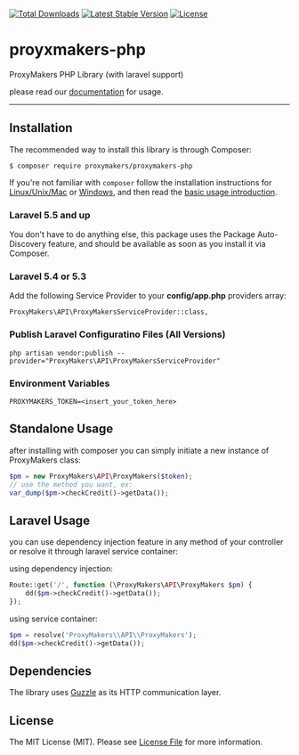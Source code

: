 <a href="https://packagist.org/packages/proxymakers/proxymakers-php"><img src="https://poser.pugx.org/proxymakers/proxymakers-php/d/total.svg" alt="Total Downloads"></a>
<a href="https://packagist.org/packages/proxymakers/proxymakers-php"><img src="https://poser.pugx.org/proxymakers/proxymakers-php/v/stable.svg" alt="Latest Stable Version"></a>
<a href="https://packagist.org/packages/proxymakers/proxymakers-php"><img src="https://poser.pugx.org/proxymakers/proxymakers-php/license.svg" alt="License"></a>

# proyxmakers-php
ProxyMakers PHP Library (with laravel support)

please read our [documentation](https://proxymakers.com/developers) for usage.

---

## Installation

The recommended way to install this library is through Composer:

`$ composer require proxymakers/proxymakers-php`

If you're not familiar with `composer` follow the installation instructions for
[Linux/Unix/Mac](https://getcomposer.org/doc/00-intro.md#installation-linux-unix-osx) or
[Windows](https://getcomposer.org/doc/00-intro.md#installation-windows), and then read the
[basic usage introduction](https://getcomposer.org/doc/01-basic-usage.md).

### Laravel 5.5 and up

You don't have to do anything else, this package uses the Package Auto-Discovery feature, and should be available as soon as you install it via Composer.

### Laravel 5.4 or 5.3

Add the following Service Provider to your **config/app.php** providers array:

`ProxyMakers\API\ProxyMakersServiceProvider::class,`

### Publish Laravel Configuratino Files (All Versions)

`php artisan vendor:publish --provider="ProxyMakers\API\ProxyMakersServiceProvider"`

### Environment Variables

```
PROXYMAKERS_TOKEN=<insert_your_token_here>
```

## Standalone Usage

after installing with composer you can simply initiate a new instance of ProxyMakers class:


```php
$pm = new ProxyMakers\API\ProxyMakers($token);
// use the method you want, ex:
var_dump($pm->checkCredit()->getData());
```

## Laravel Usage

you can use dependency injection feature in any method of your controller or resolve it through laravel service container:

using dependency injection:
```php
Route::get('/', function (\ProxyMakers\API\ProxyMakers $pm) {
    dd($pm->checkCredit()->getData());
});
```

using service container:
```php
$pm = resolve('ProxyMakers\\API\\ProxyMakers');
dd($pm->checkCredit()->getData());
```

## Dependencies

The library uses [Guzzle](https://github.com/guzzle/guzzle) as its HTTP communication layer.

## License

The MIT License (MIT). Please see [License File](LICENSE) for more information.
